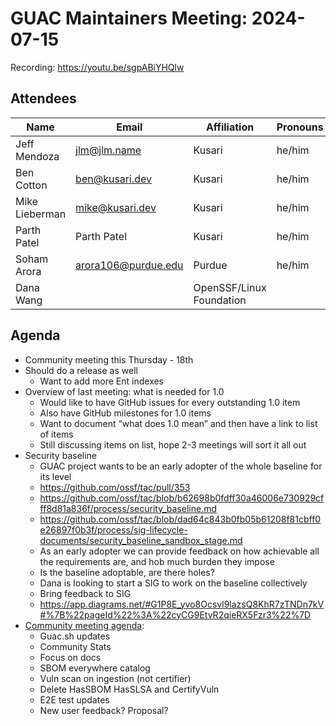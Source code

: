 # GUAC Maintainers Meeting: 2024-07-15

Recording: https://youtu.be/sgpABiYHQlw

## Attendees 

| Name | Email | Affiliation | Pronouns
| ---- | ----- | ----------- | --------
| Jeff Mendoza | jlm@jlm.name | Kusari | he/him
| Ben Cotton | ben@kusari.dev | Kusari | he/him
| Mike Lieberman | mike@kusari.dev | Kusari | he/him
| Parth Patel | Parth Patel | Kusari | he/him
| Soham Arora | arora106@purdue.edu | Purdue | he/him
| Dana Wang | | OpenSSF/Linux Foundation | 

## Agenda

* Community meeting this Thursday - 18th
* Should do a release as well
    * Want to add more Ent indexes 
* Overview of last meeting: what is needed for 1.0
    * Would like to have GitHub issues for every outstanding 1.0 item
    * Also have GitHub milestones for 1.0 items
    * Want to document “what does 1.0 mean” and then have a link to list of items
    * Still discussing items on list, hope 2-3 meetings will sort it all out
* Security baseline
    * GUAC project wants to be an early adopter of the whole baseline for its level
    * https://github.com/ossf/tac/pull/353
    * https://github.com/ossf/tac/blob/b62698b0fdff30a46006e730929cfff8d81a836f/process/security_baseline.md 
    * https://github.com/ossf/tac/blob/dad64c843b0fb05b61208f81cbff0e26897f0b3f/process/sig-lifecycle-documents/security_baseline_sandbox_stage.md
    * As an early adopter we can provide feedback on how achievable all the requirements are, and hob much burden they impose
    * Is the baseline adoptable, are there holes?
    * Dana is looking to start a SIG to work on the baseline collectively
    * Bring feedback to SIG
    * https://app.diagrams.net/#G1P8E_yvo8Ocsvl9lazsQ8KhR7zTNDn7kV#%7B%22pageId%22%3A%22cyCG9EtvR2qieRX5Fzr3%22%7D
* [Community meeting agenda](https://docs.google.com/document/d/1ImSlr_t3WNZ3zWqpmfqkw1mi6_nkv3enkQ7snWDomKA/edit#heading=h.y6vt57juutf9):
    * Guac.sh updates
    * Community Stats
    * Focus on docs
    * SBOM everywhere catalog
    * Vuln scan on ingestion (not certifier)
    * Delete HasSBOM HasSLSA and CertifyVuln
    * E2E test updates
    * New user feedback? Proposal?